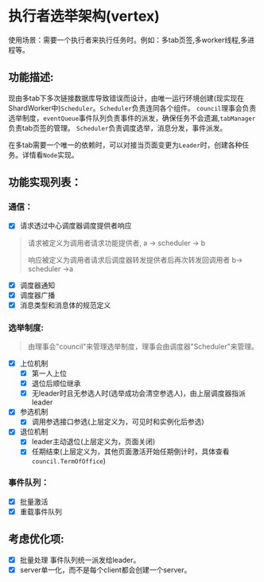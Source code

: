 # 执行者选举架构(vertex)

使用场景：需要一个执行者来执行任务时。例如：多tab页签,多worker线程,多进程等。

## 功能描述:
现由多tab下多次链接数据库导致错误而设计，由唯一运行环境创建(现实现在ShardWorker中)`Scheduler`。`Scheduler`负责连同各个组件。
`council`理事会负责选举制度，`eventQueue`事件队列负责事件的派发，确保任务不会遗漏,`tabManager`负责tab页签的管理。
`Scheduler`负责调度选举，消息分发，事件派发。

在多tab需要一个唯一的依赖时，可以对接当页面变更为`Leader`时，创建各种任务。详情看`Node`实现。

## 功能实现列表：

### 通信：

- [x] 请求透过中心调度器调度提供者响应

> 请求被定义为调用者请求功能提供者, a -> scheduler -> b
>
> 响应被定义为调用者请求后调度器转发提供者后再次转发回调用者 b-> scheduler ->a

- [x] 调度器通知
- [x] 调度器广播
- [x] 消息类型和消息体的规范定义

### 选举制度:

> 由理事会"council"来管理选举制度，理事会由调度器"Scheduler"来管理。

- [x] 上位机制
  - [x] 第一人上位
  - [x] 退位后顺位继承
  - [x] 无leader时且无参选人时(选举成功会清空参选人)，由上层调度器指派leader
- [x] 参选机制
  - [x] 调用参选接口参选(上层定义为，可见时和实例化后参选)
- [x] 退位机制
  - [x] leader主动退位(上层定义为，页面关闭)
  - [x] 任期结束(上层定义为，其他页面激活开始任期倒计时，具体查看`council.TermOfOffice`)

### 事件队列：

- [x] 批量激活
- [x] 重载事件队列

## 考虑优化项:

- [x] 批量处理 事件队列统一派发给leader。
- [x] server单一化，而不是每个client都会创建一个server。
